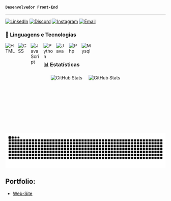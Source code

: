 **`Desenvolvedor Front-End`**

<p align="left">
   
    
</p>

---

<!-- Links -->
[![LinkedIn](https://img.shields.io/badge/LinkedIn-0077B5?style=for-the-badge&logo=linkedin&logoColor=white)](www.linkedin.com/in/éden-samuel-22854b19b)
[![Discord](https://img.shields.io/badge/Discord-7289DA?style=for-the-badge&logo=discord&logoColor=white)]()
[![Instagram](https://img.shields.io/badge/Instagram-E4405F?style=for-the-badge&logo=instagram&logoColor=white)](https://www.instagram.com/eden_samuel0/#)
[![Email](https://img.shields.io/badge/Gmail-D14836?style=for-the-badge&logo=gmail&logoColor=white)](mailto:)

### 🤖 Linguagens e Tecnologias

<img 
    align="left" 
    alt="HTML"
    title="HTML" 
    width="30px" 
    style="padding-right: 10px;" 
    src="https://cdn.jsdelivr.net/gh/devicons/devicon@latest/icons/html5/html5-original.svg" 
/>
<img 
    align="left" 
    alt="CSS" 
    title="CSS"
    width="30px" 
    style="padding-right: 10px;" 
    src="https://cdn.jsdelivr.net/gh/devicons/devicon@latest/icons/css3/css3-original.svg" 
/>
<img 
    align="left" 
    alt="JavaScript" 
    title="JavaScript"
    width="30px" 
    style="padding-right: 10px;" 
    src="https://cdn.jsdelivr.net/gh/devicons/devicon@latest/icons/javascript/javascript-original.svg" 
/>
<img 
    align="left" 
    alt="Python" 
    title="Python"
    width="30px" 
    style="padding-right: 10px;" 
    src="https://cdn.jsdelivr.net/gh/devicons/devicon@latest/icons/python/python-original.svg" 
/>
<img 
    align="left" 
    alt="Java" 
    title="Java"
    width="30px" 
    style="padding-right: 10px;" 
    src="https://cdn.jsdelivr.net/gh/devicons/devicon@latest/icons/java/java-original.svg" 
/>
<img 
    align="left" 
    alt="Php" 
    title="Php"
    width="30px" 
    style="padding-right: 10px;" 
    src="https://cdn.jsdelivr.net/gh/devicons/devicon@latest/icons/php/php-original.svg" 
/>
<img 
    align="left" 
    alt="Mysql" 
    title="Mysql"
    width="30px" 
    style="padding-right: 10px;" 
    src="https://cdn.jsdelivr.net/gh/devicons/devicon@latest/icons/mysql/mysql-original.svg" 
/>

<br/>
<br/>

### 📊 Estatísticas

<div style="display: flex; justify-content: center; align-items: center; gap: 20px;">
    <img 
        alt="GitHub Stats"
        height="183px" 
        src="https://github-readme-stats.vercel.app/api?username=Eden-code01&show_icons=true&theme=dark" 
    />
    <img 
        alt="GitHub Stats"
        height="183px" 
        src="https://github-readme-stats.vercel.app/api/top-langs/?username=Eden-code01&theme=dark&layout=compact&custom_title=Tecnologias&lang_count=9" 
    />
</div>

<picture align="center">
  <source media="(prefers-color-scheme: dark)" srcset="https://raw.githubusercontent.com/Eden-code01/Eden-code01/output/github-contribution-grid-snake-dark.svg">
  <source media="(prefers-color-scheme: light)" srcset="https://raw.githubusercontent.com/Eden-code01/Eden-code01/output/github-contribution-grid-snake-dark.svg">
  <img align="center" alt="github contribution grid snake animation" src="https://raw.githubusercontent.com/Eden-code01/Eden-code01/output/github-contribution-grid-snake.svg">
</picture>


<!-- Portfolio -->
## Portfolio:
- [Web-Site](https://eden-code01.github.io/Website/)
